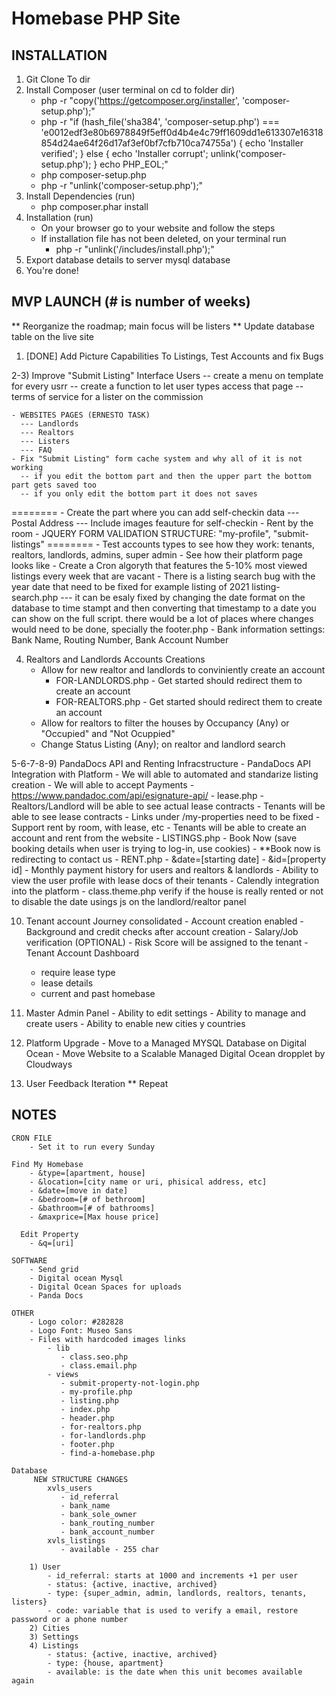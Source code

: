 # Homebase PHP Site

## INSTALLATION
 1) Git Clone To dir
 2) Install Composer (user terminal on cd to folder dir)
    - php -r "copy('https://getcomposer.org/installer', 'composer-setup.php');"
    - php -r "if (hash_file('sha384', 'composer-setup.php') === 'e0012edf3e80b6978849f5eff0d4b4e4c79ff1609dd1e613307e16318854d24ae64f26d17af3ef0bf7cfb710ca74755a') { echo 'Installer verified'; } else { echo 'Installer corrupt'; unlink('composer-setup.php'); } echo PHP_EOL;"
    - php composer-setup.php
    - php -r "unlink('composer-setup.php');"
 3) Install Dependencies (run)
    - php composer.phar install
 4) Installation (run)
    - On your browser go to your website and follow the steps
    - If installation file has not been deleted, on your terminal run
        - php -r "unlink('/includes/install.php');"
 5) Export database details to server mysql database
 6) You're done!

## MVP LAUNCH (# is number of weeks)

   ** Reorganize the roadmap; main focus will be listers
   ** Update database table on the live site

 1) [DONE] Add Picture Capabilities To Listings, Test Accounts and fix Bugs
    
 2-3) Improve "Submit Listing" Interface
   Users
      -- create a menu on template for every usrr
      -- create a function to let user types access that page
      -- terms of service for a lister on the commission



    - WEBSITES PAGES (ERNESTO TASK)
      --- Landlords
      --- Realtors
      --- Listers
      --- FAQ
    - Fix "Submit Listing" form cache system and why all of it is not working
      -- if you edit the bottom part and then the upper part the bottom part gets saved too
      -- if you only edit the bottom part it does not saves
   ========
    - Create the part where you can add self-checkin data
    --- Postal Address
    --- Include images feauture for self-checkin
    - Rent by the room
    - JQUERY FORM VALIDATION STRUCTURE: "my-profile", "submit-listings"
    ========
    - Test accounts types to see how they work: tenants, realtors, landlords, admins, super admin
    - See how their platform page looks like
    - Create a Cron algoryth that features the 5-10% most viewed listings every week that are vacant
    - There is a listing search bug with the year date that need to be fixed for example listing of 2021 listing-search.php
    --- it can be esaly fixed by changing the date format on the database to time stampt and then converting that timestamp to a date you can show on the full script. there would be a lot of places where changes would need to be done, specially the footer.php
    - Bank information settings: Bank Name, Routing Number, Bank Account Number

 4) Realtors and Landlords Accounts Creations
    - Allow for new realtor and landlords to conviniently create an account
      - FOR-LANDLORDS.php - Get started should redirect them to create an account
      - FOR-REALTORS.php - Get started should redirect them to create an account
    - Allow for realtors to filter the houses by Occupancy (Any) or "Occupied" and "Not Ocuppied"
    - Change Status Listing (Any); on realtor and landlord search

 5-6-7-8-9) PandaDocs API and Renting Infracstructure
    - PandaDocs API Integration with Platform
      - We will able to automated and standarize listing creation
      - We will able to accept Payments
      - https://www.pandadoc.com/api/esignature-api/
    - lease.php
      - Realtors/Landlord will be able to see actual lease contracts
      - Tenants will be able to see lease contracts
      - Links under /my-properties need to be fixed
      - Support rent by room, with lease, etc
    - Tenants will be able to create an account and rent from the website
    - LISTINGS.php
      - Book Now (save booking details when user is trying to log-in, use cookies)
      - **Book now is redirecting to contact us
    - RENT.php
      - &date=[starting date]
      - &id=[property id]
    - Monthly payment history for users and realtors & landlords
    - Ability to view the user profile with lease docs of their tenants
    - Calendly integration into the platform
    - class.theme.php verify if the house is really rented or not to disable the date usings js on the landlord/realtor panel
    
 10) Tenant account Journey consolidated
    - Account creation enabled
    - Background and credit checks after account creation
    - Salary/Job verification (OPTIONAL)
    - Risk Score will be assigned to the tenant
    - Tenant Account Dashboard
      - require lease type
      - lease details
      - current and past homebase

 11) Master Admin Panel
    - Ability to edit settings
    - Ability to manage and create users
    - Ability to enable new cities y countries

 12) Platform Upgrade
    - Move to a Managed MYSQL Database on Digital Ocean
    - Move Website to a Scalable Managed Digital Ocean dropplet by Cloudways

 13) User Feedback Iteration ** Repeat

## NOTES
    CRON FILE
        - Set it to run every Sunday

    Find My Homebase
        - &type=[apartment, house]
        - &location=[city name or uri, phisical address, etc]
        - &date=[move in date]
        - &bedroom=[# of bethroom]
        - &bathroom=[# of bathrooms]
        - &maxprice=[Max house price]

      Edit Property
        - &q=[uri]

    SOFTWARE
        - Send grid
        - Digital ocean Mysql 
        - Digital Ocean Spaces for uploads
        - Panda Docs

    OTHER
        - Logo color: #282828
        - Logo Font: Museo Sans
        - Files with hardcoded images links
            - lib
               - class.seo.php
               - class.email.php
            - views
               - submit-property-not-login.php
               - my-profile.php
               - listing.php
               - index.php
               - header.php
               - for-realtors.php
               - for-landlords.php
               - footer.php
               - find-a-homebase.php

    Database
         NEW STRUCTURE CHANGES
            xvls_users
               - id_referral
               - bank_name
               - bank_sole_owner
               - bank_routing_number
               - bank_account_number
            xvls_listings
               - available - 255 char
               
        1) User
            - id_referral: starts at 1000 and increments +1 per user
            - status: {active, inactive, archived}
            - type: {super_admin, admin, landlords, realtors, tenants, listers}
            - code: variable that is used to verify a email, restore password or a phone number
        2) Cities
        3) Settings
        4) Listings
            - status: {active, inactive, archived}
            - type: {house, apartment}
            - available: is the date when this unit becomes available again


